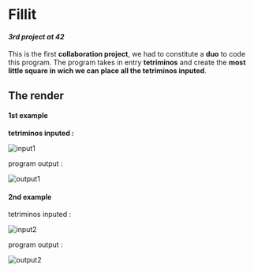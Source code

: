 # **Fillit**
#### *3rd project at 42*

This is the first **collaboration project**, we had to constitute a **duo** to code this program.
The program takes in entry **tetriminos** and create the **most little square in wich we can place all the tetriminos inputed**.

## **The render**


#### 1st example

**tetriminos inputed :**

![input1](https://github.com/afanneau42/readme_ressources/blob/master/fillit/input_1.png)

program output :

![output1](https://github.com/afanneau42/readme_ressources/blob/master/fillit/output_1.png)

#### 2nd example

tetriminos inputed :

![input2](https://github.com/afanneau42/readme_ressources/blob/master/fillit/input_2.png)

program output :

![output2](https://github.com/afanneau42/readme_ressources/blob/master/fillit/output_2.png)
